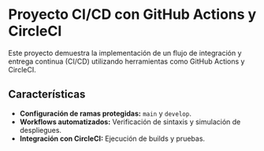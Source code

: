 # Proyecto CI/CD con GitHub Actions y CircleCI
Este proyecto demuestra la implementación de un flujo de integración y 
entrega continua (CI/CD) utilizando herramientas como GitHub Actions y 
CircleCI.
## Características
- **Configuración de ramas protegidas:** `main` y `develop`.
- **Workflows automatizados:** Verificación de sintaxis y simulación de 
  despliegues.
- **Integración con CircleCI:** Ejecución de builds y pruebas.
